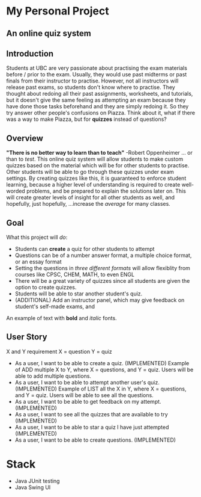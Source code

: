# My Personal Project

## An online quiz system

## Introduction

Students at UBC are very passionate about practising the exam materials before /
prior to the exam. Usually, they would use past midterms or past finals from their
instructor to practise. However, not all instructors will release past exams, so students
don't know where to practise. They thought about redoing all their past assignments, worksheets,
and tutorials, but it doesn't give the same feeling as attempting an exam because they have
done those tasks beforehand and they are simply redoing it. So they try answer other people's
confusions on Piazza. Think about it, what if there was a way to make Piazza, but for **quizzes** instead of questions?

## Overview

**"There is no better way to learn than to teach"** -Robert Oppenheimer
... or than to *test*.
This online quiz system will allow students to make custom quizzes based on the material which will be for other students
to practise. Other students will be able to go through these quizzes under exam settings. By creating quizzes like this, it is
guaranteed to enforce student learning, because a higher level of understanding is required to create well-worded problems, and
be prepared to explain the solutions later on. This will create greater levels of insight for all other students as well, and hopefully,
just hopefully, ...increase the *average* for many classes.


## Goal

What this project will *do*:
- Students can **create** a quiz for other students to attempt
- Questions can be of a number answer format, a multiple choice format, or an essay format
- Setting the questions in *three different formats* will allow flexiblity from courses like CPSC, CHEM, MATH, to even 
ENGL
- There will be a great variety of quizzes since all students are given the option to create quizzes.
- Students will be able to star another student's quiz.
- (ADDITIONAL) Add an instructor panel, which may give feedback on student's self-made exams, and 

An example of text with **bold** and *italic* fonts.  

## User Story

X and Y requirement
X = question
Y = quiz
- As a user, I want to be able to create a quiz. (IMPLEMENTED)
  Example of ADD multiple X to Y, where X = questions, and Y = quiz. Users will be able to add multiple questions. 
- As a user, I want to be able to attempt another user's quiz. (IMPLEMENTED)
  Example of LIST all the X in Y, where X = questions, and Y = quiz. Users will be able to see all the questions.
- As a user, I want to be able to get feedback on my attempt. (IMPLEMENTED)
- As a user, I want to see all the quizzes that are available to try (IMPLEMENTED)
- As a user, I want to be able to star a quiz I have just attempted (IMPLEMENTED)
- As a user, I want to be able to create questions. (IMPLEMENTED)



# Stack
- Java JUnit testing
- Java Swing UI

